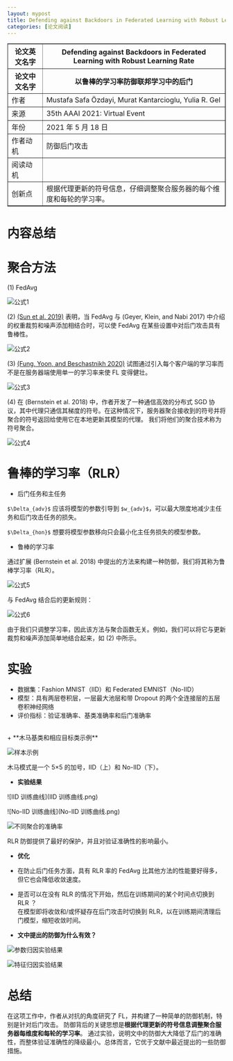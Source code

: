 ```yaml
---
layout: mypost
title: Defending against Backdoors in Federated Learning with Robust Learning Rate
categories: [论文阅读]
---
```


<table border="1">
    <tr>
        <th>论文英文名字</th>
        <th>Defending against Backdoors in Federated Learning with Robust Learning Rate</th>
    </tr>
    <tr>
        <th>论文中文名字</th>
        <th>以鲁棒的学习率防御联邦学习中的后门</th>
    </tr>
    <tr>
        <td>作者</td>
        <td>Mustafa Safa Özdayi, Murat Kantarcioglu, Yulia R. Gel</td>
    </tr>
    <tr>
        <td>来源</td>
        <td>35th AAAI 2021: Virtual Event</td>
    </tr>
    <tr>
        <td>年份</td>
        <td>2021 年 5 月 18 日</td>
    </tr>
    <tr>
        <td>作者动机</td>
        <td>防御后门攻击</td>
    </tr>
    <tr>
        <td>阅读动机</td>
        <td></td>
    </tr>
    <tr>
        <td>创新点</td>
        <td>根据代理更新的符号信息，仔细调整聚合服务器的每个维度和每轮的学习率。</td>
    </tr>
</table>

# 内容总结  

# 聚合方法

(1) FedAvg

![公式1](公式1.png)

(2) [(Sun et al. 2019)](https://caiji-bai.github.io/posts/2022/05/21/Can-You-Really-Backdoor-Federated-Learning.html) 表明，当 FedAvg 与 (Geyer, Klein, and Nabi 2017) 中介绍的权重裁剪和噪声添加相结合时，可以使 FedAvg 在某些设置中对后门攻击具有鲁棒性。

![公式2](公式2.png)

(3) [(Fung, Yoon, and Beschastnikh 2020)](https://caiji-bai.github.io/posts/2022/05/21/Can-You-Really-Backdoor-Federated-Learning.html) 试图通过引入每个客户端的学习率而不是在服务器端使用单一的学习率来使 FL 变得健壮。

![公式3](公式3.png)

(4) 在 (Bernstein et al. 2018) 中，作者开发了一种通信高效的分布式 SGD 协议，其中代理只通信其梯度的符号。在这种情况下，服务器聚合接收到的符号并将聚合的符号返回给使用它在本地更新其模型的代理。 我们将他们的聚合技术称为符号聚合。

![公式4](公式4.png)

# 鲁棒的学习率（RLR）

+ 后门任务和主任务

`$\Delta_{adv}$` 应该将模型的参数引导到 `$w_{adv}$`，可以最大限度地减少主任务和后门攻击任务的损失。

`$\Delta_{hon}$` 想要将模型参数移向只会最小化主任务损失的模型参数。

+ 鲁棒的学习率

通过扩展 (Bernstein et al. 2018) 中提出的方法来构建一种防御，我们将其称为鲁棒学习率（RLR）。

![公式5](公式5.png)

与 FedAvg 结合后的更新规则：

![公式6](公式6.png)

由于我们只调整学习率，因此该方法与聚合函数无关。例如，我们可以将它与更新裁剪和噪声添加简单地结合起来，如 (2) 中所示。

# 实验

+ 数据集：Fashion MNIST（IID）和 Federated EMNIST（No-IID）
+ 模型：具有两层卷积层，一层最大池层和带 Dropout 的两个全连接层的五层卷积神经网络
+ 评价指标：验证准确率、基类准确率和后门准确率
<br>
+ **木马基类和相应目标类示例**

![样本示例](样本示例.png)

木马模式是一个 5×5 的加号，IID（上）和 No-IID（下）。

+ **实验结果**

![IID 训练曲线](IID 训练曲线.png)

![No-IID 训练曲线](No-IID 训练曲线.png)

![不同聚合的准确率](不同聚合的准确率.png)

RLR 防御提供了最好的保护，并且对验证准确性的影响最小。

+ **优化**

+ 在防止后门任务方面，具有 RLR 率的 FedAvg 比其他方法的性能要好得多，但它也会降低收敛速度。

+ 是否可以在没有 RLR 的情况下开始，然后在训练期间的某个时间点切换到 RLR ？  
在模型即将收敛和/或怀疑存在后门攻击时切换到 RLR，以在训练期间清理后门模型，缩短收敛时间。

+ **文中提出的防御为什么有效？**

![参数归因实验结果](参数归因实验结果.png)

![特征归因实验结果](特征归因实验结果.png)

# 总结

在这项工作中，作者从对抗的角度研究了 FL，并构建了一种简单的防御机制，特别是针对后门攻击。 防御背后的关键思想是**根据代理更新的符号信息调整聚合服务器每维度和每轮的学习率**。 通过实验，说明文中的防御大大降低了后门的准确性，而整体验证准确性的降级最小。总体而言，它优于文献中最近提出的一些防御措施。

